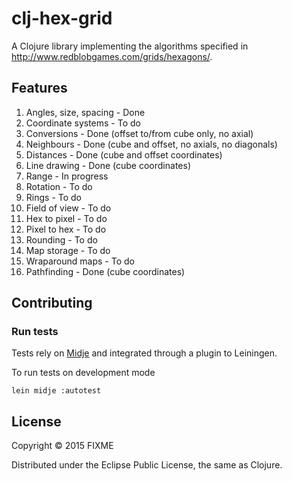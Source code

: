 # clj-hex-grid

A Clojure library implementing the algorithms specified in http://www.redblobgames.com/grids/hexagons/.

## Features

1. Angles, size, spacing - Done
1. Coordinate systems - To do
1. Conversions - Done (offset to/from cube only, no axial)
1. Neighbours - Done (cube and offset, no axials, no diagonals)
1. Distances - Done (cube and offset coordinates)
1. Line drawing - Done (cube coordinates)
1. Range - In progress
1. Rotation - To do
1. Rings - To do
1. Field of view - To do
1. Hex to pixel - To do
1. Pixel to hex - To do
1. Rounding - To do
1. Map storage - To do
1. Wraparound maps - To do
1. Pathfinding - Done (cube coordinates)


## Contributing

### Run tests

Tests rely on [Midje](https://github.com/marick/Midje) and
integrated through a plugin to Leiningen.

To run tests on development mode

```shell script
lein midje :autotest
```

## License

Copyright © 2015 FIXME

Distributed under the Eclipse Public License, the same as Clojure.
